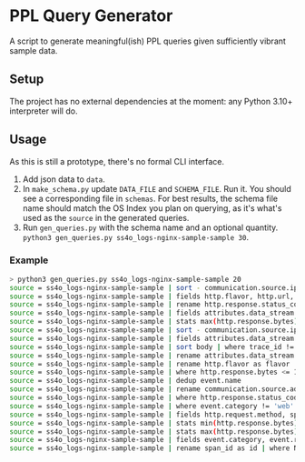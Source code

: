 # PPL Query Generator

A script to generate meaningful(ish) PPL queries given sufficiently vibrant sample data.

## Setup

The project has no external dependencies at the moment: any Python 3.10+ interpreter will do.

## Usage

As this is still a prototype, there's no formal CLI interface.

1. Add json data to `data`.
2. In `make_schema.py` update `DATA_FILE` and `SCHEMA_FILE`. Run it. You should see a
   corresponding file in `schemas`. For best results, the schema file name should match
   the OS Index you plan on querying, as it's what's used as the `source` in the
   generated queries.
3. Run `gen_queries.py` with the schema name and an optional quantity.
   `python3 gen_queries.py ss4o_logs-nginx-sample-sample 30`.

### Example

```sh
> python3 gen_queries.py ss4o_logs-nginx-sample-sample 20
source = ss4o_logs-nginx-sample-sample | sort - communication.source.ip | rename trace_id as id | fields event.name, @timestamp, http.flavor, http.url | where http.flavor != '1.1' | rare @timestamp by event.name
source = ss4o_logs-nginx-sample-sample | fields http.flavor, http.url, communication.source.ip | sort communication.source.ip | rename http.url as url | dedup http.flavor
source = ss4o_logs-nginx-sample-sample | rename http.response.status_code as code | sort http.response.bytes
source = ss4o_logs-nginx-sample-sample | fields attributes.data_stream.dataset, @timestamp, event.name | rename event.name as name | where name = 'access' OR attributes.data_stream.dataset = 'nginx.access' XOR @timestamp = TIMESTAMP('2023-06-19 09:59:13') | sort - @timestamp | rare @timestamp
source = ss4o_logs-nginx-sample-sample | stats max(http.response.bytes), min(http.response.bytes), avg(http.response.bytes) by event.name
source = ss4o_logs-nginx-sample-sample | sort - communication.source.ip | rename attributes.data_stream.type as type | where event.domain = 'nginx.access' XOR @timestamp < TIMESTAMP('2023-06-19 09:59:12') | fields span_id | top 20 span_id
source = ss4o_logs-nginx-sample-sample | fields attributes.data_stream.namespace, event.type, event.result, event.name, event.category | rename attributes.data_stream.namespace as namespace | where event.type = 'access' OR event.result = 'success' | stats count() by event.result
source = ss4o_logs-nginx-sample-sample | sort body | where trace_id != '102981ABCD2901' OR http.response.bytes = 2895 XOR communication.source.ip LIKE '%69' | rename event.type as type | dedup attributes.data_stream.type
source = ss4o_logs-nginx-sample-sample | rename attributes.data_stream.dataset as dataset | sort http.response.bytes
source = ss4o_logs-nginx-sample-sample | rename http.flavor as flavor | dedup span_id
source = ss4o_logs-nginx-sample-sample | where http.response.bytes <= 1477 XOR @timestamp >= TIMESTAMP('2023-06-19 09:59:11') | fields span_id | rename span_id as id
source = ss4o_logs-nginx-sample-sample | dedup event.name
source = ss4o_logs-nginx-sample-sample | rename communication.source.address as address | sort @timestamp | rare trace_id by http.response.bytes
source = ss4o_logs-nginx-sample-sample | where http.response.status_code = '400' XOR span_id = 'abcdef1010' | top 5 observedTimestamp by attributes.data_stream.namespace
source = ss4o_logs-nginx-sample-sample | where event.category != 'web' AND attributes.data_stream.dataset = 'nginx.access' | fields communication.source.ip, observedTimestamp, event.category, http.response.status_code | head 20
source = ss4o_logs-nginx-sample-sample | fields http.request.method, span_id | top 20 span_id by http.request.method
source = ss4o_logs-nginx-sample-sample | stats min(http.response.bytes), avg(http.response.bytes)
source = ss4o_logs-nginx-sample-sample | stats max(http.response.bytes)
source = ss4o_logs-nginx-sample-sample | fields event.category, event.result, communication.source.ip, attributes.data_stream.type, event.name | rename event.name as name | where communication.source.ip < '111.51.133.169' | head
source = ss4o_logs-nginx-sample-sample | rename span_id as id | where NOT body > '202.179.32.148 - - [19/Jun/2023:16:59:05 +0000] "DELETE /array%20Horizontal.css HTTP/1.1" 200 949 "-" "Mozilla/5.0 (Macintosh; Intel Mac OS X 10_6_4 rv:5.0; en-US) AppleWebKit/532.32.4 (KHTML, like Gecko) Version/5.1 Safari/532.32.4"' XOR attributes.data_stream.namespace = 'production' | fields event.type, event.result, event.category | dedup event.category
```
